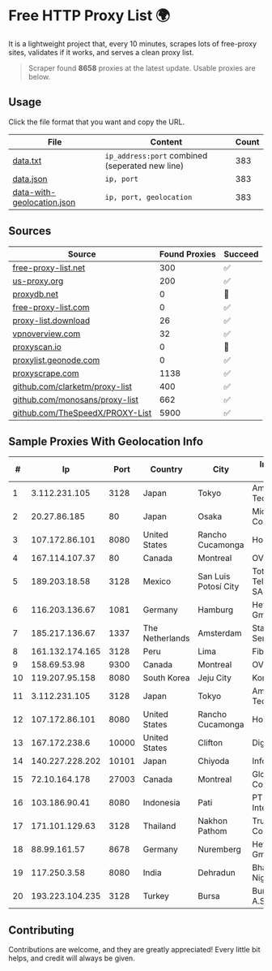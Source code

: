 
# Free HTTP Proxy List 🌍

It is a lightweight project that, every 10 minutes, scrapes lots of free-proxy sites, validates if it works, and serves a clean proxy list.


> Scraper found **8658** proxies at the latest update. Usable proxies are below.

## Usage

Click the file format that you want and copy the URL.


|File|Content|Count|
|----|-------|-----|
|[data.txt](https://raw.githubusercontent.com/themiralay/Proxy-List-World/master/data.txt)|`ip_address:port` combined (seperated new line)|383|
|[data.json](https://raw.githubusercontent.com/themiralay/Proxy-List-World/master/data.json)|`ip, port`|383|
|[data-with-geolocation.json](https://raw.githubusercontent.com/themiralay/Proxy-List-World/master/data-with-geolocation.json)|`ip, port, geolocation`|383|

## Sources

|Source|Found Proxies|Succeed|
|------|-------------|-------|
|[free-proxy-list.net](https://free-proxy-list.net)|300|✅|
|[us-proxy.org](https://www.us-proxy.org)|200|✅|
|[proxydb.net](http://proxydb.net)|0|🚫|
|[free-proxy-list.com](https://free-proxy-list.com/?page=&port=&type%5B%5D=http&type%5B%5D=https&up_time=0&search=Search)|0|✅|
|[proxy-list.download](https://www.proxy-list.download/HTTP)|26|✅|
|[vpnoverview.com](https://vpnoverview.com/privacy/anonymous-browsing/free-proxy-servers)|32|✅|
|[proxyscan.io](https://www.proxyscan.io)|0|🚫|
|[proxylist.geonode.com](https://proxylist.geonode.com/api/proxy-list?limit=300&page=1&sort_by=lastChecked&sort_type=desc&protocols=http,https)|0|✅|
|[proxyscrape.com](https://api.proxyscrape.com/v2/?request=displayproxies&protocol=http&timeout=10000&country=all&ssl=all&anonymity=all)|1138|✅|
|[github.com/clarketm/proxy-list](https://raw.githubusercontent.com/clarketm/proxy-list/master/proxy-list-raw.txt)|400|✅|
|[github.com/monosans/proxy-list](https://raw.githubusercontent.com/monosans/proxy-list/main/proxies/http.txt)|662|✅|
|[github.com/TheSpeedX/PROXY-List](https://raw.githubusercontent.com/TheSpeedX/PROXY-List/master/http.txt)|5900|✅|


## Sample Proxies With Geolocation Info

|#|Ip|Port|Country|City|Internet Service Provider|
|-|--|----|-------|----|-------------------------|
|1|3.112.231.105|3128|Japan|Tokyo|Amazon Technologies Inc.|
|2|20.27.86.185|80|Japan|Osaka|Microsoft Corporation|
|3|107.172.86.101|8080|United States|Rancho Cucamonga|HostPapa|
|4|167.114.107.37|80|Canada|Montreal|OVH SAS|
|5|189.203.18.58|3128|Mexico|San Luis Potosí City|Total Play Telecomunicaciones SA De CV|
|6|116.203.136.67|1081|Germany|Hamburg|Hetzner Online GmbH|
|7|185.217.136.67|1337|The Netherlands|Amsterdam|Stallion Network Services Limited|
|8|161.132.174.165|3128|Peru|Lima|Fibertel Peru S.A.|
|9|158.69.53.98|9300|Canada|Montreal|OVH SAS|
|10|119.207.95.158|8080|South Korea|Jeju City|Korea Telecom|
|11|3.112.231.105|3128|Japan|Tokyo|Amazon Technologies Inc.|
|12|107.172.86.101|8080|United States|Rancho Cucamonga|HostPapa|
|13|167.172.238.6|10000|United States|Clifton|DigitalOcean, LLC|
|14|140.227.228.202|10101|Japan|Chiyoda|InfoSphere|
|15|72.10.164.178|27003|Canada|Montreal|GloboTech Communications|
|16|103.186.90.41|8080|Indonesia|Pati|PT Akses Data Internusa|
|17|171.101.129.63|3128|Thailand|Nakhon Pathom|True Internet Corporation CO. Ltd.|
|18|88.99.161.57|8678|Germany|Nuremberg|Hetzner Online GmbH|
|19|117.250.3.58|8080|India|Dehradun|Bharat Sanchar Nigam Ltd|
|20|193.223.104.235|3128|Turkey|Bursa|Bursabil Teknoloji A.S.|



## Contributing

Contributions are welcome, and they are greatly appreciated! Every
little bit helps, and credit will always be given.

